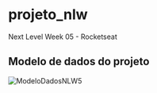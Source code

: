 # projeto_nlw
Next Level Week 05 - Rocketseat

## Modelo de dados do projeto
![ModeloDadosNLW5](https://user-images.githubusercontent.com/35452578/115606712-6e1dde00-a2ba-11eb-92b5-c64e580bad3a.png)
